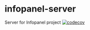 # infopanel-server
Server for Infopanel project
[![codecov](https://codecov.io/gh/ardonplay/infopanel-server/graph/badge.svg?token=K99JKKCUGW)](https://codecov.io/gh/ardonplay/infopanel-server)
